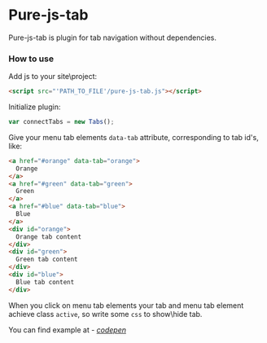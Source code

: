 # Pure-js-tab

Pure-js-tab is plugin for tab navigation without dependencies.

### How to use

Add js to your site\project:

```html
<script src="'PATH_TO_FILE'/pure-js-tab.js"></script>
```

Initialize plugin:

```js
var connectTabs = new Tabs();
```

Give your menu tab elements `data-tab` attribute, corresponding to tab id's, like:

```html
<a href="#orange" data-tab="orange">
  Orange
</a>
<a href="#green" data-tab="green">
  Green
</a>
<a href="#blue" data-tab="blue">
  Blue
</a>
<div id="orange">
  Orange tab content
</div>
<div id="green">
  Green tab content
</div>
<div id="blue">
  Blue tab content
</div>
```

When you click on menu tab elements your tab and menu tab element achieve class `active`, so write some `css` to show\hide tab.

You can find example at - *[codepen](http://codepen.io/wangel13/pen/OXBrRp)*
